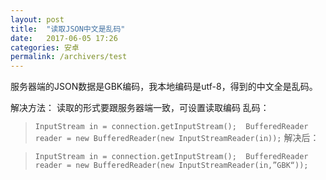 ```yaml
---
layout: post
title:  "读取JSON中文是乱码"
date:   2017-06-05 17:26
categories: 安卓
permalink: /archivers/test
---
```


服务器端的JSON数据是GBK编码，我本地编码是utf-8，得到的中文全是乱码。

解决方法： 
读取的形式要跟服务器端一致，可设置读取编码 
乱码：

>`InputStream in = connection.getInputStream(); 
>BufferedReader reader = new BufferedReader(new InputStreamReader(in));`
解决后： 

>`InputStream in = connection.getInputStream(); 
>BufferedReader reader = new BufferedReader(new InputStreamReader(in,”GBK“));`
